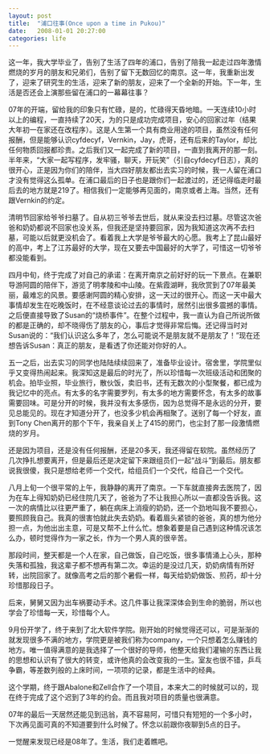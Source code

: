 ```yaml
---
layout: post
title:  "浦口往事(Once upon a time in Pukou)"
date:   2008-01-01 20:27:00
categories: life
---
```


这一年，我大学毕业了，告别了生活了四年的浦口，告别了陪我一起走过四年激情燃烧的岁月的朋友和兄弟们，告别了留下无数回忆的南京。这一年，我重新出发了，迎来了研究生的生活，迎来了新的朋友，迎来了一个全新的开始。下一年，生活是否还会上演那些留在浦口的一幕幕往事？

07年的开端，留给我的印象只有忙碌，是的，忙碌得天昏地暗。一天连续10小时以上的编程，一直持续了20天，为的只是成功完成项目，安心的回家过年（结果大年初一在家还在改程序）。这是人生第一个具有商业用途的项目，虽然没有任何报酬，但是能够认识cyfdecyf，Vernkin，Jay，虎哥，还有后来的Taylor，却比任何物质回报都珍贵。之后我们又一起完成了新的项目，一直到我离开的那一刻。半年来，“大家一起写程序，发牢骚，聊天，开玩笑”（引自cyfdecyf日志），真的很开心，正是因为你们的陪伴，当大四好朋友都出去实习的时候，我一人留在浦口才没有觉得这么孤单。在浦口最后的日子也是跟你们一起渡过的，还记得临走时最后去的地方就是219了。相信我们一定能够再见面的，南京或者上海。当然，还有跟Vernkin的约定。

清明节回家给爷爷扫墓了。自从初三爷爷去世后，就从来没去扫过墓。尽管这次爸爸和奶奶都说不回家也没关系，但我还是坚持要回家，因为我知道这次再不去扫墓，可能以后就更没机会了。看着我上大学是爷爷最大的心愿。我考上了昆山最好的高中，考上了江苏最好的大学，现在又要去中国最好的大学了，可惜这一切爷爷都没能看到。

四月中旬，终于完成了对自己的承诺：在离开南京之前好好的玩一下景点。在兼职导游阿圆的陪伴下，游览了明孝陵和中山陵。在紫霞湖畔，我欣赏到了07年最美丽，最难忘的风景。要感谢阿圆的精心安排，这一天过的很开心。而这一天中最大事情却发生在吃晚饭时，在不经意谈论过去的事情时，居然引出很多震撼的事情。之后便直接导致了Susan的“烧桥事件”。在整个过程中，我一直认为自己所说所做的都是正确的，却不晓得伤了朋友的心，事后才觉得非常后悔。还记得当时对Susan说的：“我们认识这么多年了，怎么可能说不是朋友就不是朋友了！”现在还想告诉Susan：真正的朋友，是看透了你还能对你好的人。

五一之后，出去实习的同学也陆陆续续回来了，准备毕业设计。宿舍里，学院里似乎又变得热闹起来。我深知这是最后的时光了，所以珍惜每一次班级活动和团聚的机会。拍毕业照，毕业旅行，散伙饭，卖旧书，还有无数次的小型聚餐，都已成为我记忆中的亮点。有太多的名字需要罗列，有太多的地方需要怀念，有太多的故事需要回味。可是分开的时候，我并没有太多感伤，因为总觉得不是永远的分开，要见总能见的。现在才知道分开了，也没多少机会再相聚了。送别了每一个好友，直到Tony Chen离开的那个下午，我亲自关上了415的房门，也尘封了那一段激情燃烧的岁月。

还是因为项目，还是没有任何报酬，还是20多天，我还得留在软院。虽然经历了几次挣扎想要离开，但是最后还是决定留下来跟组员们一起“战斗”到最后。朋友都说我很傻，我只是想给老师一个交代，给组员们一个交代，给自己一个交代。

八月上旬一个很平常的上午，我静静的离开了南京。一下车就直接奔去医院了，因为在车上得知奶奶已经住院几天了，爸爸为了不让我担心所以一直都没告诉我。这一次的病情比以往更严重了，躺在病床上消瘦的奶奶，还一个劲地叫我不要担心，要照顾我自己。我真的很害怕就此失去奶奶。看着眉头紧锁的爸爸，真的想为他分担一点，为他出出主意，可是又帮不上什么忙。想象着要是自己遇到这种情况该怎么办，顿时觉得作为一家之长，作为一个男人真的很辛苦。

那段时间，整天都是一个人在家，自己做饭，自己吃饭，很多事情涌上心头，那种失落和孤独，我这辈子都不想再有第二次。幸运的是没过几天，奶奶病情有所好转，出院回家了。就像高考之后的那个暑假一样，每天给奶奶做饭、煎药，却十分珍惜那段日子。

后来，舅舅又因为出车祸要动手术。这几件事让我深深体会到生命的脆弱，所以也学会了珍惜每一天，珍惜每个人。

9月份开学了，终于来到了北大软件学院。刚开始的时候觉得还可以，可是渐渐的就发现很多不满的地方，学院更是被我们称为company，一个只想着怎么赚钱的地方。唯一值得满意的是我选择了一个很好的导师，他整天给我们灌输的东西让我的思想和认识有了很大的转变，或许他真的会改变我的一生。室友也很不错，乒乓争霸，等差数列般的上床时间，一项项的记录，都是生活中的经典。

这个学期，终于跟Abalone和Zell合作了一个项目，本来大二的时候就可以的，现在终于完成了这个迟到了3年的约会。而且我对项目的质量也很满意。

07年的最后一天居然还能见到迅翁，真不容易阿，可惜只有短短的一个多小时，下次再见面可真的不知道要到什么时候了。怀念以前跟你夜聊到5点的日子。

一觉醒来发现已经是08年了。生活，我们走着瞧吧。
